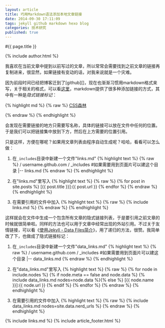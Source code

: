 ```yaml
---
layout: article
title: 巧用Markdown语法添加本地文章链接
date: 2014-09-30 17:11:09
tags: jekyll github markdown hexo blog
categories: 技术研究
published: true
---
```


#{{ page.title }}

{% include author.html %}

我喜欢在当前文章中提到以前写过的文章，所以常常会需要找到之前文章的链接再复制进来，很显然，如果链接有变动的话，对我来说就是一个灾难。

因为前段时间已经把博客迁到了[github][]，现在也渐渐习惯用markdown格式来写，关于相关的格式，可以看[这里](http://wowubuntu.com/markdown/)，markdown提供了很多种添加链接的方式，其中有一种是*隐式链接标记*：

{% highlight md %}
{% raw %}
[CSS森林][]

[CSS森林]:http://www.cssforest.org/
{% endraw %}
{% endhighlight %}

会发现在需要链接的地方只需要写名称，具体的链接可以放在文件中任何的位置。于是我们可以把链接集中放到下方，然后在上方需要的位置引用。

只是这样，方便在哪呢？如果用文章列表由程序自动生成呢？哈哈，看看可以怎么做：

1. 在`_includes`目录中新建一个文件"links.md"
{% highlight text %}
{% raw %}
/ username.github.com
    / _includes #如果需要用到页面片可以建这个目录
        |-- links.md
{% endraw %}
{% endhighlight %}

2. 在"links.md"里写入
{% highlight text %}
{% raw %}
{% for post in site.posts %}
[{{ post.title }}]:{{ post.url }}
{% endfor %}
{% endraw %}
{% endhighlight %}

3. 在需要引用的文件中加入
{% highlight text %}
{% raw %}
{% include links.md %}
{% endraw %}
{% endhighlight %}

这样就会在文件中生成一个包含所有文章的隐式链接列表，于是要引用之前文章的时候就很简单啦。同样的方法也可以用于文章中经常出现的外站引用。不过关于友情链接，可以看《[使用Jekyll - Data Files简介](http://mib.cc/blog/2014/2014-06-29-using-jekyll-data-files.html)》，用了递归的方法，很赞。我简单改了下，也做成了隐式链接标记：

1. 在`_includes`目录中新建一个文件"data_links.md"
{% highlight text %}
{% raw %}
/ username.github.com
    / _includes #如果需要用到页面片可以建这个目录
        |-- data_links.md
{% endraw %}
{% endhighlight %}

2. 在"data_links.md"里写入
{% highlight text %}
{% raw %}
{% for node in include.nodes %}
{% if node.meta == false and node.data %}
{% include data_links.md nodes=node.data %}{% else %}
[{{ node.name }}]:{{ node.url }}
{% endif %}
{% endfor %}
{% endraw %}
{% endhighlight %}

3. 在需要引用的文件中加入
{% highlight text %}
{% raw %}
{% include data_links.md nodes=site.data.nerd_urls %}
{% endraw %}
{% endhighlight %}

{% include links.md %}
{% include article_footer.html %}

